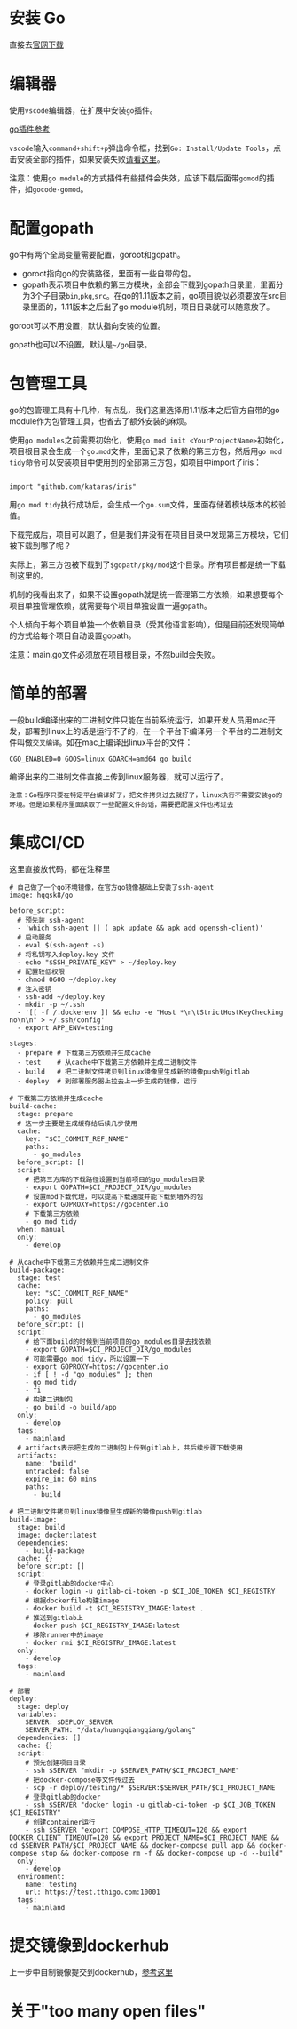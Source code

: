 # 安装 Go
直接去[官网下载](https://golang.org/dl/)

# 编辑器

使用`vscode`编辑器，在扩展中安装`go`插件。

[go插件参考](https://www.jianshu.com/p/0f150ea1fd48)

`vscode`输入`command+shift+p`弹出命令框，找到`Go: Install/Update Tools`，点击安装全部的插件，如果安装失败[请看这里](https://www.jianshu.com/p/6293503522bc)。

注意：使用`go module`的方式插件有些插件会失效，应该下载后面带`gomod`的插件，如`gocode-gomod`。

# 配置gopath

go中有两个全局变量需要配置，goroot和gopath。

- goroot指向go的安装路径，里面有一些自带的包。
- gopath表示项目中依赖的第三方模块，全部会下载到gopath目录里，里面分为3个子目录`bin`,`pkg`,`src`。在go的1.11版本之前，go项目貌似必须要放在src目录里面的，1.11版本之后出了go module机制，项目目录就可以随意放了。

goroot可以不用设置，默认指向安装的位置。

gopath也可以不设置，默认是`~/go`目录。

# 包管理工具

go的包管理工具有十几种，有点乱，我们这里选择用1.11版本之后官方自带的go module作为包管理工具，也省去了额外安装的麻烦。

使用`go modules`之前需要初始化，使用`go mod init <YourProjectName>`初始化，项目根目录会生成一个`go.mod`文件，里面记录了依赖的第三方包，然后用`go mod tidy`命令可以安装项目中使用到的全部第三方包，如项目中import了iris：
```

import "github.com/kataras/iris"
```
用`go mod tidy`执行成功后，会生成一个`go.sum`文件，里面存储着模块版本的校验值。

下载完成后，项目可以跑了，但是我们并没有在项目目录中发现第三方模块，它们被下载到哪了呢？

实际上，第三方包被下载到了`$gopath/pkg/mod`这个目录。所有项目都是统一下载到这里的。

机制的我看出来了，如果不设置gopath就是统一管理第三方依赖，如果想要每个项目单独管理依赖，就需要每个项目单独设置一遍`gopath`。

个人倾向于每个项目单独一个依赖目录（受其他语言影响），但是目前还发现简单的方式给每个项目自动设置gopath。

注意：main.go文件必须放在项目根目录，不然build会失败。

# 简单的部署

一般build编译出来的二进制文件只能在当前系统运行，如果开发人员用mac开发，部署到linux上的话是运行不了的，在一个平台下编译另一个平台的二进制文件叫做`交叉编译`。如在mac上编译出linux平台的文件：
```
CGO_ENABLED=0 GOOS=linux GOARCH=amd64 go build
```

编译出来的二进制文件直接上传到linux服务器，就可以运行了。

`注意：Go程序只要在特定平台编译好了，把文件拷贝过去就好了，linux执行不需要安装go的环境。但是如果程序里面读取了一些配置文件的话，需要把配置文件也拷过去`

# 集成CI/CD

这里直接放代码，都在注释里

```
# 自己做了一个go环境镜像，在官方go镜像基础上安装了ssh-agent
image: hqqsk8/go

before_script:
  # 预先装 ssh-agent
  - 'which ssh-agent || ( apk update && apk add openssh-client)'
  # 启动服务
  - eval $(ssh-agent -s)
  # 将私钥写入deploy.key 文件
  - echo "$SSH_PRIVATE_KEY" > ~/deploy.key
  # 配置较低权限
  - chmod 0600 ~/deploy.key
  # 注入密钥
  - ssh-add ~/deploy.key
  - mkdir -p ~/.ssh
  - '[[ -f /.dockerenv ]] && echo -e "Host *\n\tStrictHostKeyChecking no\n\n" > ~/.ssh/config'
  - export APP_ENV=testing

stages:
  - prepare # 下载第三方依赖并生成cache
  - test    # 从cache中下载第三方依赖并生成二进制文件
  - build   # 把二进制文件拷贝到linux镜像里生成新的镜像push到gitlab
  - deploy  # 到部署服务器上拉去上一步生成的镜像，运行

# 下载第三方依赖并生成cache
build-cache:
  stage: prepare
  # 这一步主要是生成缓存给后续几步使用
  cache:
    key: "$CI_COMMIT_REF_NAME"
    paths:
      - go_modules
  before_script: []
  script:
    # 把第三方库的下载路径设置到当前项目的go_modules目录
    - export GOPATH=$CI_PROJECT_DIR/go_modules
    # 设置mod下载代理，可以提高下载速度并能下载到墙外的包
    - export GOPROXY=https://gocenter.io
    # 下载第三方依赖
    - go mod tidy
  when: manual
  only:
    - develop

# 从cache中下载第三方依赖并生成二进制文件
build-package:
  stage: test
  cache:
    key: "$CI_COMMIT_REF_NAME"
    policy: pull
    paths:
      - go_modules
  before_script: []
  script:
    # 给下面build的时候到当前项目的go_modules目录去找依赖
    - export GOPATH=$CI_PROJECT_DIR/go_modules
    # 可能需要go mod tidy，所以设置一下
    - export GOPROXY=https://gocenter.io
    - if [ ! -d "go_modules" ]; then
    - go mod tidy
    - fi
    # 构建二进制包
    - go build -o build/app
  only:
    - develop
  tags:
    - mainland
  # artifacts表示把生成的二进制包上传到gitlab上，共后续步骤下载使用
  artifacts:
    name: "build"
    untracked: false
    expire_in: 60 mins
    paths:
      - build

# 把二进制文件拷贝到linux镜像里生成新的镜像push到gitlab
build-image:
  stage: build
  image: docker:latest
  dependencies:
    - build-package
  cache: {}
  before_script: []
  script:
    # 登录gitlab的docker中心
    - docker login -u gitlab-ci-token -p $CI_JOB_TOKEN $CI_REGISTRY
    # 根据dockerfile构建image
    - docker build -t $CI_REGISTRY_IMAGE:latest .
    # 推送到gitlab上
    - docker push $CI_REGISTRY_IMAGE:latest
    # 移除runner中的image
    - docker rmi $CI_REGISTRY_IMAGE:latest
  only:
    - develop
  tags:
    - mainland

# 部署
deploy:
  stage: deploy
  variables:
    SERVER: $DEPLOY_SERVER
    SERVER_PATH: "/data/huangqiangqiang/golang"
  dependencies: []
  cache: {}
  script:
    # 预先创建项目目录
    - ssh $SERVER "mkdir -p $SERVER_PATH/$CI_PROJECT_NAME"
    # 把docker-compose等文件传过去
    - scp -r deploy/testing/* $SERVER:$SERVER_PATH/$CI_PROJECT_NAME
    # 登录gitlab的docker
    - ssh $SERVER "docker login -u gitlab-ci-token -p $CI_JOB_TOKEN $CI_REGISTRY"
    # 创建container运行
    - ssh $SERVER "export COMPOSE_HTTP_TIMEOUT=120 && export DOCKER_CLIENT_TIMEOUT=120 && export PROJECT_NAME=$CI_PROJECT_NAME && cd $SERVER_PATH/$CI_PROJECT_NAME && docker-compose pull app && docker-compose stop && docker-compose rm -f && docker-compose up -d --build"
  only:
    - develop
  environment:
    name: testing
    url: https://test.tthigo.com:10001
  tags:
    - mainland

```

# 提交镜像到dockerhub

上一步中自制镜像提交到dockerhub，[参考这里](https://blog.csdn.net/chengly0129/article/details/70211132)

# 关于"too many open files"